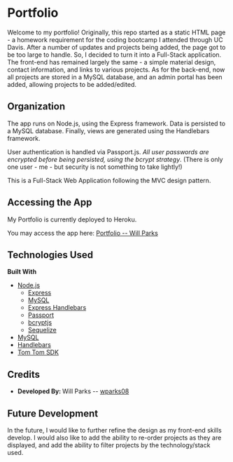 # Portfolio

Welcome to my portfolio! Originally, this repo started as a static HTML page - a homework requirement for the coding bootcamp I attended through UC Davis. After a number of updates and projects being added, the page got to be too large to handle. So, I decided to turn it into a Full-Stack application. The front-end has remained largely the same - a simple material design, contact information, and links to various projects. As for the back-end, now all projects are stored in a MySQL database, and an admin portal has been added, allowing projects to be added/edited.

## Organization

The app runs on Node.js, using the Express framework. Data is persisted to a MySQL database. Finally, views are generated using the Handlebars framework.

User authentication is handled via Passport.js. *All user passwords are encrypted before being persisted, using the bcrypt strategy*. (There is only one user - me - but security is not something to take lightly!)

This is a Full-Stack Web Application following the MVC design pattern.

## Accessing the App

My Portfolio is currently deployed to Heroku.

You may access the app here: [Portfolio -- Will Parks](https://ancient-plateau-19079.herokuapp.com/)

## Technologies Used
<b>Built With</b>

- [Node.js](https://www.nodejs.org)
    - [Express](https://www.npmjs.com/package/express)
    - [MySQL](https://www.npmjs.com/package/mysql)
    - [Express Handlebars](https://www.npmjs.com/package/express-handlebars)
    - [Passport](http://www.passportjs.org/)
    - [bcryptjs](https://www.npmjs.com/package/bcryptjs)
    - [Sequelize](https://sequelize.org/)
- [MySQL](https://www.mysql.com)
- [Handlebars](https://handlebarsjs.com/)
- [Tom Tom SDK](https://developer.tomtom.com/maps-sdk-web-js)

## Credits

- <b>Developed By: </b>  Will Parks -- [wparks08](https://www.github.com/wparks08)

## Future Development

In the future, I would like to further refine the design as my front-end skills develop. I would also like to add the ability to re-order projects as they are displayed, and add the ability to filter projects by the technology/stack used.

